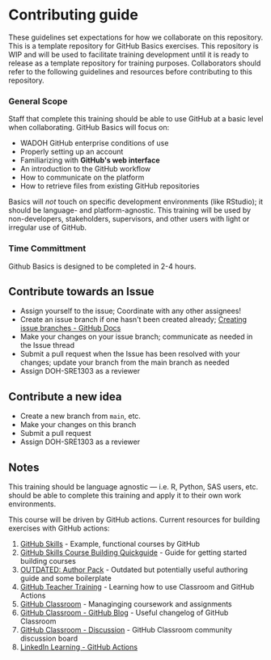 # Contributing guide

These guidelines set expectations for how we collaborate on this repository. This is a template repository for GitHub Basics exercises. This repository is WIP and will be used to facilitate training development until it is ready to release as a template repository for training purposes. Collaborators should refer to the following guidelines and resources before contributing to this repository.

### General Scope
Staff that complete this training should be able to use GitHub at a basic level when collaborating. GitHub Basics will focus on:

- WADOH GitHub enterprise conditions of use
- Properly setting up an account
- Familiarizing with **GitHub's web interface**
- An introduction to the GitHub workflow
- How to communicate on the platform
- How to retrieve files from existing GitHub repositories

Basics will _not_ touch on specific development environments (like RStudio); it should be language- and platform-agnostic. This training will be used by non-developers, stakeholders, supervisors, and other users with light or irregular use of GitHub.

### Time Committment
Github Basics is designed to be completed in 2-4 hours.

## Contribute towards an Issue

- Assign yourself to the issue; Coordinate with any other assignees!
- Create an issue branch if one hasn't been created already; [Creating issue branches - GitHub Docs](https://docs.github.com/en/issues/tracking-your-work-with-issues/creating-a-branch-for-an-issue)
- Make your changes on your issue branch; communicate as needed in the Issue thread
- Submit a pull request when the Issue has been resolved with your changes; update your branch from the main branch as needed
- Assign DOH-SRE1303 as a reviewer

## Contribute a new idea

- Create a new branch from `main`, etc.
- Make your changes on this branch
- Submit a pull request
- Assign DOH-SRE1303 as a reviewer

## Notes
This training should be language agnostic — i.e. R, Python, SAS users, etc. should be able to complete this training and apply it to their own work environments.

This course will be driven by GitHub actions. Current resources for building exercises with GitHub actions:

1. [GitHub Skills](https://skills.github.com/) - Example, functional courses by GitHub
2. [GitHub Skills Course Building Quickguide](https://skills.github.com/quickstart#best-practices-for-building-courses) - Guide for getting started building courses
3. [OUTDATED: Author Pack](https://githubtraining.github.io/author-pack/#/) - Outdated but potentially useful authoring guide and some boilerplate
4. [GitHub Teacher Training](https://classroom.github.com/a/Ri92rv-q) - Learning how to use Classroom and GitHub Actions
5. [GitHub Classroom](https://docs.github.com/en/education/manage-coursework-with-github-classroom) - Managinging coursework and assignments
6. [GitHub Classroom - GitHub Blog](https://github.blog/?s=github+classroom) - Useful changelog of GitHub Classroom
7. [GitHub Classroom - Discussion](https://github.com/orgs/community/discussions/categories/github-education) - GitHub Classroom community discussion board
8. [LinkedIn Learning - GitHub Actions](https://www.linkedin.com/learning/learning-github-actions-2/automating-with-github-actions-2)

